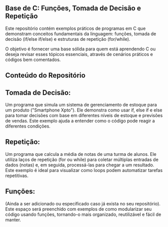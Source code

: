## Base de C: Funções, Tomada de Decisão e Repetição
Este repositório contém exemplos práticos de programas em C que demonstram conceitos fundamentais da linguagem: funções, tomada de decisão (if/else if/else) e estruturas de repetição (for/while).

O objetivo é fornecer uma base sólida para quem está aprendendo C ou deseja revisar esses tópicos essenciais, através de cenários práticos e códigos bem comentados.

## Conteúdo do Repositório
## Tomada de Decisão: 
Um programa que simula um sistema de gerenciamento de estoque para um produto ("Smartphone Xpto"). Ele demonstra como usar if, else if e else para tomar decisões com base em diferentes níveis de estoque e previsões de vendas. Este exemplo ajuda a entender como o código pode reagir a diferentes condições.
## Repetição: 
Um programa que calcula a média de notas de uma turma de alunos. Ele utiliza laços de repetição (for ou while) para coletar múltiplas entradas de dados (notas) e, em seguida, processá-las para chegar a um resultado. Este exemplo é ideal para visualizar como loops podem automatizar tarefas repetitivas.
## Funções: 
(Ainda a ser adicionado ou especificado caso já exista no seu repositório). Este espaço será preenchido com exemplos de como modularizar seu código usando funções, tornando-o mais organizado, reutilizável e fácil de manter.

